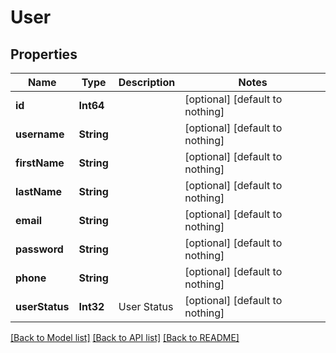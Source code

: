 # User

## Properties
Name | Type | Description | Notes
------------ | ------------- | ------------- | -------------
**id** | **Int64** |  | [optional] [default to nothing]
**username** | **String** |  | [optional] [default to nothing]
**firstName** | **String** |  | [optional] [default to nothing]
**lastName** | **String** |  | [optional] [default to nothing]
**email** | **String** |  | [optional] [default to nothing]
**password** | **String** |  | [optional] [default to nothing]
**phone** | **String** |  | [optional] [default to nothing]
**userStatus** | **Int32** | User Status | [optional] [default to nothing]

[[Back to Model list]](../README.md#documentation-for-models) [[Back to API list]](../README.md#documentation-for-api-endpoints) [[Back to README]](../README.md)


